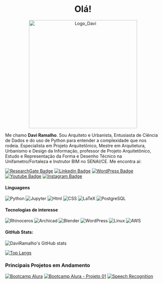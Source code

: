 <h1 align = "center"> Olá! </h1>

<div align = "center">
<div>
<img src = "http://collab.arq.br/images/GF_collab.gif" alt = "Logo_Davi" width = "350" /></div>
</div>

Me chamo **Davi Ramalho**. Sou Arquiteto e Urbanista, Entusiasta de Ciência de Dados e do uso de Python para entender a complexidade que nos rodeia. Especialista em Projeto Arquitetônico, Mestre em Arquitetura, Urbanismo e Design da Informação, professor de Projeto Arquitetônico, Estudo e Representação da Forma e Desenho Técnico na Unifametro/Fortaleza e Instrutor BIM no SENAI/CE. Me encontra ai:

[![ResearchGate Badge](https://img.shields.io/badge/-DaviAndrade-gray?style=flat&labelColor=00CCBB&logo=ResearchGate&logoColor=white&link=https://www.researchgate.net/profile/Davi-Andrade)](https://www.researchgate.net/profile/Davi-Andrade)
[![Linkedin Badge](https://img.shields.io/badge/-arqdaviramalho-gray?style=flat&labelColor=0A66C2&logo=Linkedin&logoColor=white&link=https://www.linkedin.com/in/arqdaviramalho)](https://www.linkedin.com/in/arqdaviramalho)
[![WordPress Badge](https://img.shields.io/badge/-terreiramanomade.com-gray?style=flat&labelColor=21759B&logo=WordPress&logoColor=white&link=https://www.terreiramanomade.com/)](https://www.terreiramanomade.com/)
[![Youtube Badge](https://img.shields.io/badge/-davirrandrade-gray?style=flat&labelColor=FF0000&logo=youtube&logoColor=white&link=https://www.youtube.com/user/davirrandrade)](https://www.youtube.com/user/davirrandrade)
[![Instagram Badge](https://img.shields.io/badge/-daviramalho_arq-gray?style=flat&labelColor=E4405F&logo=Instagram&logoColor=white&link=https://www.instagram.com/daviramalho_arq/)](https://www.instagram.com/daviramalho_arq/)

#### Linguagens

![Python](https://img.shields.io/badge/-Python-000?&logo=Python&logoColor=white&color=gray)
![Jupyter](https://img.shields.io/badge/-Jupyter-000?&logo=Jupyter&logoColor=white&color=gray)
![Html](https://img.shields.io/badge/-Html-000?&logo=html5&logoColor=white&color=gray)
![CSS](https://img.shields.io/badge/-CSS-000?&logo=CSS3&color=gray)
![LaTeX](https://img.shields.io/badge/-LaTeX-000?&logo=LaTeX&color=gray)
![PostgreSQL](https://img.shields.io/badge/-PostgreSQL-000?&logo=PostgreSQL&logoColor=white&color=gray)

#### Tecnologias de interesse

![Rhinoceros](https://img.shields.io/badge/-Rhino3D-000?&logo=Rhinoceros&color=gray)
![Archicad](https://img.shields.io/badge/-Archicad-000?&logo=Archicad&color=gray)
![Blender](https://img.shields.io/badge/-Blender-000?&logo=Blender&color=gray)
![WordPress](https://img.shields.io/badge/-WordPress-000?&logo=WordPress&color=gray)
![Linux](https://img.shields.io/badge/-Linux-000?&logo=Linux&logoColor=white&color=gray)
![AWS](https://img.shields.io/badge/-AWS-000?&logo=Amazon-AWS&logoColor=white&color=gray)

#### GitHub Stats:

![DaviRamalho's GitHub stats](https://github-readme-stats.vercel.app/api?username=daviramalho&theme=nord&show_icons=true&count_private=true)

[![Top Langs](https://github-readme-stats.vercel.app/api/top-langs/?username=daviramalho&theme=nord&show_icons=true&count_private=true)](https://github.com/daviramalho/github-readme-stats)

### Principais Projetos em Andamento

[![Bootcamp Alura](https://github-readme-stats.vercel.app/api/pin/?username=daviramalho&repo=Bootcamp-DS2-Alura&theme=nord&show_icons=true)](https://github.com/daviramalho/Bootcamp-DS2-Alura)
[![Bootcamp Alura - Projeto 01](https://github-readme-stats.vercel.app/api/pin/?username=daviramalho&repo=Bootcamp-DS2-Alura-Projeto_01&theme=nord&show_icons=true)](https://github.com/daviramalho/Bootcamp-DS2-Alura-Projeto_01)
[![Speech Recognition](https://github-readme-stats.vercel.app/api/pin/?username=daviramalho&repo=Speech-Recognition&theme=nord&show_icons=true)](https://github.com/daviramalho/Speech-Recognition)
